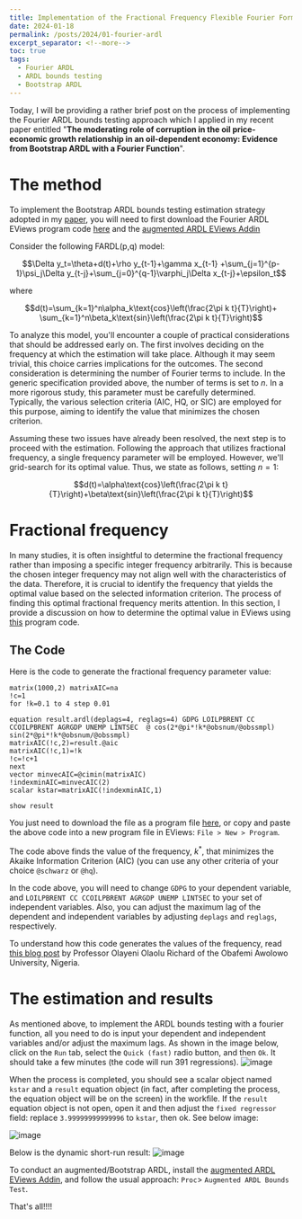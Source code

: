 ```yaml
---
title: Implementation of the Fractional Frequency Flexible Fourier Form ARDL in EViews
date: 2024-01-18
permalink: /posts/2024/01-fourier-ardl
excerpt_separator: <!--more-->
toc: true
tags:
  - Fourier ARDL
  - ARDL bounds testing
  - Bootstrap ARDL
---
```

Today, I will be providing a rather brief post on the process of implementing the Fourier ARDL bounds testing approach which I applied in my recent paper entitled "**The moderating role of corruption in the oil price-economic growth relationship in an oil-dependent economy: Evidence from Bootstrap ARDL with a Fourier Function**". 

<!--more--> 

# The method 
To implement the Bootstrap ARDL bounds testing estimation strategy adopted in my [paper](/files/pdf/research/2023-oil-corr-growth.pdf), you will need to first download the Fourier ARDL EViews program code [here](/files/private/fourier%20ardl%20eviews%20code.prg) and the [augmented ARDL EViews Addin](/files/private/AugARDL.rar)

Consider the following FARDL(p,q) model:

$$\Delta y_t=\theta+d(t)+\rho y_{t-1}+\gamma x_{t-1} +\sum_{j=1}^{p-1}\psi_j\Delta y_{t-j}+\sum_{j=0}^{q-1}\varphi_j\Delta x_{t-j}+\epsilon_t$$

where

$$d(t)=\sum_{k=1}^n\alpha_k\text{cos}\left(\frac{2\pi k t}{T}\right)+ \sum_{k=1}^n\beta_k\text{sin}\left(\frac{2\pi k t}{T}\right)$$

To analyze this model, you'll encounter a couple of practical considerations that should be addressed early on. The first involves deciding on the frequency at which the estimation will take place. Although it may seem trivial, this choice carries implications for the outcomes. The second consideration is determining the number of Fourier terms to include. In the generic specification provided above, the number of terms is set to $n$. In a more rigorous study, this parameter must be carefully determined. Typically, the various selection criteria (AIC, HQ, or SIC) are employed for this purpose, aiming to identify the value that minimizes the chosen criterion. 

Assuming these two issues have already been resolved, the next step is to proceed with the estimation. Following the approach that utilizes fractional frequency, a single frequency parameter will be employed. However, we'll grid-search for its optimal value. Thus, we state as follows, setting $n=1$:

$$d(t)=\alpha\text{cos}\left(\frac{2\pi k t}{T}\right)+\beta\text{sin}\left(\frac{2\pi k t}{T}\right)$$


# Fractional frequency
In many studies, it is often insightful to determine the fractional frequency rather than imposing a specific integer frequency arbitrarily. This is because the chosen integer frequency may not align well with the characteristics of the data. Therefore, it is crucial to identify the frequency that yields the optimal value based on the selected information criterion. The process of finding this optimal fractional frequency merits attention. In this section, I provide a discussion on how to determine the optimal value in EViews using [this](files/private/fourier%20ardl%20eviews%20code.prg) program code.

## The Code 
Here is the code to generate the fractional frequency parameter value:
```
matrix(1000,2) matrixAIC=na
!c=1
for !k=0.1 to 4 step 0.01

equation result.ardl(deplags=4, reglags=4) GDPG LOILPBRENT CC CCOILPBRENT AGRGDP UNEMP LINTSEC  @ cos(2*@pi*!k*@obsnum/@obssmpl) sin(2*@pi*!k*@obsnum/@obssmpl)
matrixAIC(!c,2)=result.@aic
matrixAIC(!c,1)=!k
!c=!c+1
next
vector minvecAIC=@cimin(matrixAIC)
!indexminAIC=minvecAIC(2)
scalar kstar=matrixAIC(!indexminAIC,1)

show result
```
You just need to download the file as a program file [here](files/private/fourier%20ardl%20eviews%20code.prg), or copy and paste the above code into a new program file in EViews: `File > New > Program`.

The code above finds the value of the frequency, $k^*$, that minimizes the Akaike Information Criterion (AIC) (you can use any other criteria of your choice `@schwarz` or `@hq`). 

In the code above, you will need to change `GDPG` to your dependent variable, and `LOILPBRENT CC CCOILPBRENT AGRGDP UNEMP LINTSEC` to your set of independent variables. Also, you can adjust the maximum lag of the dependent and independent variables by adjusting `deplags` and `reglags`, respectively.  

To understand how this code generates the values of the frequency, read [this blog post](https://olayeniolaolu.blogspot.com/2021/12/fractional-frequency-flexible-fourier.html) by Professor Olayeni Olaolu Richard of the Obafemi Awolowo University, Nigeria. 


# The estimation and results
As mentioned above, to implement the ARDL bounds testing with a fourier function, all you need to do is input your dependent and independent variables and/or adjust the maximum lags. As shown in the image below, click on the `Run` tab, select the `Quick (fast)` radio button, and then `Ok`. It should take a few minutes (the code will run 391 regressions). 
![image](https://github.com/SmallJosePhD/smalljosephd.github.io/assets/104403529/0748cc2a-298b-4442-af2a-77de2d35a12e)

When the process is completed, you should see a scalar object named `kstar` and a `result` equation object (in fact, after completing the process, the equation object will be on the screen) in the workfile. If the `result` equation object is not open, open it and then adjust the `fixed regressor` field: replace `3.99999999999996` to `kstar`, then ok. See below image:

![image](https://github.com/SmallJosePhD/smalljosephd.github.io/assets/104403529/4441ef38-7784-439a-92d8-a7ca2d119d1f)

Below is the dynamic short-run result:
![image](https://github.com/SmallJosePhD/smalljosephd.github.io/assets/104403529/9dcdc19f-73e6-4da4-bcfe-e55e2b625774)


To conduct an augmented/Bootstrap ARDL, install the [augmented ARDL EViews Addin](/files/private/AugARDL.rar), and follow the usual approach: `Proc`> `Augmented ARDL Bounds Test`.


That's all!!!!
